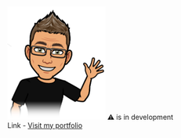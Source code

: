 <img src='img/avatar hi.png' width="200px">
⚠️ is in development <br>
Link - <a target="_blank" href='https://v-katkov.github.io/portfolio/'>Visit my portfolio</a>
